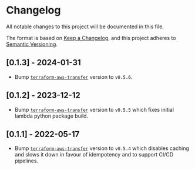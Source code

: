 # Changelog

All notable changes to this project will be documented in this file.

The format is based on [Keep a Changelog](https://keepachangelog.com/en/1.0.0/),
and this project adheres to [Semantic Versioning](https://semver.org/spec/v2.0.0.html).

## [0.1.3] - 2024-01-31

- Bump [`terraform-aws-transfer`](https://github.com/Bubo-AI/terraform-aws-transfer) version to `v0.5.6`.

## [0.1.2] - 2023-12-12

- Bump [`terraform-aws-transfer`](https://github.com/Bubo-AI/terraform-aws-transfer) version to `v0.5.5` which fixes initial lambda python package build.


## [0.1.1] - 2022-05-17

- Bump [`terraform-aws-transfer`](https://github.com/Bubo-AI/terraform-aws-transfer) version to `v0.5.4` which disables caching and slows it down in favour of idempotency and to support CI/CD pipelines.
